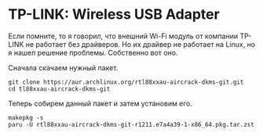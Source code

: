 # TP-LINK: Wireless USB Adapter

Если помните, то я говорил, что внешний Wi-Fi модуль от компании TP-LINK не работает без драйверов. Но их драйвер не работает на Linux, но я нашел решение проблемы. Собственно вот оно.

Сначала скачаем нужный пакет.

```shell
git clone https://aur.archlinux.org/rtl88xxau-aircrack-dkms-git.git
cd tl88xxau-aircrack-dkms-git
```

Теперь собирем данный пакет и затем установим его.

```shell
makepkg -s
paru -U rtl88xxau-aircrack-dkms-git-r1211.e7a4a39-1-x86_64.pkg.tar.zst
```
